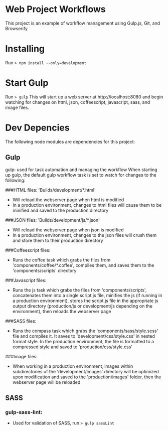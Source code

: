 # Web Project Workflows
This project is an example of workflow management using Gulp.js, Git, and Browserify

# Installing
Run ```> npm install --only=development```

# Start Gulp
Run ```> gulp```
This will start up a web server at http://localhost:8080 and begin watching for changes on html, json, coffeescript, javascript, sass, and image files.

# Dev Depencies
The following node modules are dependencies for this project:

## Gulp
gulp: used for task automation and managing the workflow
When starting up gulp, the default gulp workflow task is set to watch for changes to the following:

###HTML files: 'Builds/development/*.html'
* Will reload the webserver page when html is modified
* In a production environment, changes to html files will cause them to be minified and saved to the production directory

###JSON files: 'Builds/development/js/*.json'
* Will reload the webserver page when json is modified
* In a production environment, changes to the json files will crush them and store them to their production directory

###Coffeescript files:
* Runs the coffee task which grabs the files from 'components/coffee/*.coffee', compiles them, and saves them to the 'components/scripts' directory

###Javascript files:
* Runs the js task which grabs the files from 'components/scripts', concatenates them into a single script.js file, minifies the js (if running in a production environment), stores the script.js file in the appropriate js output directory (production/js or development/js depending on the environment), then reloads the webserver page

###SASS files:
* Runs the compass task which grabs the 'components/sass/style.scss' file and compiles it.  It saves to 'development/css/style.css' in nested format style. In the production environment, the file is formatted to a compressed style and saved to 'production/css/style.css'

###Image files:
* When working in a production environment, images within subdirectories of the 'development/images' directory will be optimized upon modification and saved to the 'production/images' folder, then the webserver page will be reloaded


## SASS
### gulp-sass-lint:
* Used for validation of SASS, run ```> gulp sassLint```
